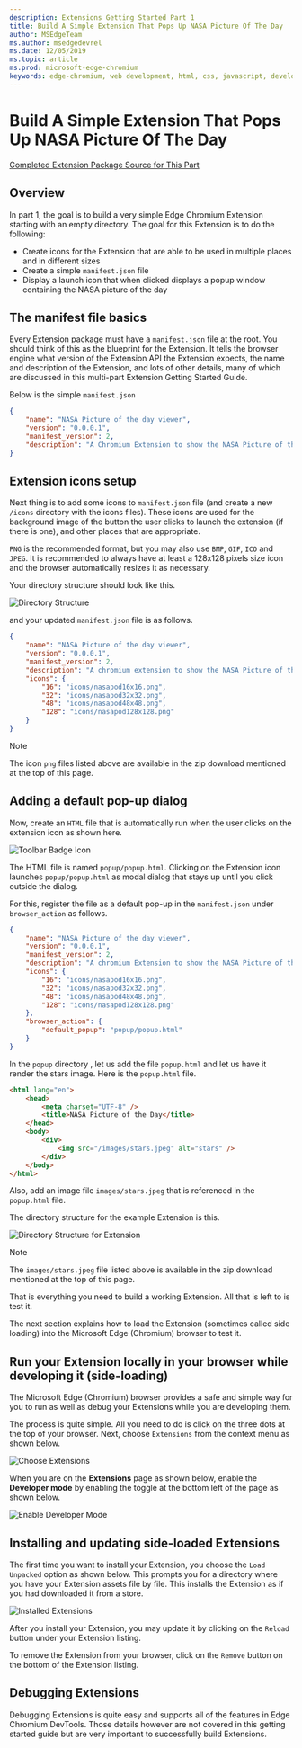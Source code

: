 ```yaml
---
description: Extensions Getting Started Part 1
title: Build A Simple Extension That Pops Up NASA Picture Of The Day
author: MSEdgeTeam
ms.author: msedgedevrel
ms.date: 12/05/2019
ms.topic: article
ms.prod: microsoft-edge-chromium
keywords: edge-chromium, web development, html, css, javascript, developer, extensions
---
```


# Build A Simple Extension That Pops Up NASA Picture Of The Day  

[Completed Extension Package Source for This Part](extension-source/extension-getting-started-part1.zip)  

## Overview  

In part 1, the goal is to build a very simple Edge Chromium Extension starting with an empty directory.  The goal for this Extension is to do the following:  

*   Create icons for the Extension that are able to be used in multiple places and in different sizes  
*   Create a simple `manifest.json` file  
*   Display a launch icon that when clicked displays a popup window containing the NASA picture of the day  

## The manifest file basics  

Every Extension package must have a `manifest.json` file at the root.  You should think of this as the blueprint for the Extension.  It tells the browser engine what version of the Extension API the Extension expects, the name and description of the Extension, and lots of other details, many of which are discussed in this multi-part Extension Getting Started Guide.  

Below is the simple  `manifest.json`  

```json
{
    "name": "NASA Picture of the day viewer",
    "version": "0.0.0.1",
    "manifest_version": 2,
    "description": "A Chromium Extension to show the NASA Picture of the Day."
}
```  

## Extension icons setup  

Next thing is to add some icons to `manifest.json` file \(and create a new `/icons` directory with the icons files\).  These icons are used for the background image of the button the user clicks to launch the extension \(if there is one\), and other places that are appropriate.  

`PNG` is the recommended format, but you may also use `BMP`, `GIF`, `ICO` and `JPEG`.  It is recommended to always have at least a 128x128 pixels size icon and the browser automatically resizes it as necessary.  

Your directory structure should look like this.  

![Directory Structure](media/part1-heirarchy.png)  

<!--  
```
.
│   _manifest.json  
│
└───icons
│   │   nasapod16x16.png
│   │   nasapod32x32.png  
│   │   nasapod48x48.png  
│   │   nasapod128x128.png  
```  -->  

and your updated `manifest.json` file is as follows.  

```json
{
    "name": "NASA Picture of the day viewer",
    "version": "0.0.0.1",
    "manifest_version": 2,
    "description": "A chromium extension to show the NASA Picture of the Day.",
    "icons": {
        "16": "icons/nasapod16x16.png",
        "32": "icons/nasapod32x32.png",
        "48": "icons/nasapod48x48.png",
        "128": "icons/nasapod128x128.png"
    }
}
```  

> [!NOTE]
> The icon `png` files listed above are available in the zip download mentioned at the top of this page.  

## Adding a default pop-up dialog  

Now, create an `HTML` file that is automatically run when the user clicks on the extension icon as shown here.  

![Toolbar Badge Icon](media/part1-badge1.png)  

The HTML file is named `popup/popup.html`.  Clicking on the Extension icon launches `popup/popup.html` as modal dialog that stays up until you click outside the dialog.  

For this, register the file as a default pop-up in the `manifest.json` under `browser_action` as follows.  

```json
{
    "name": "NASA Picture of the day viewer",
    "version": "0.0.0.1",
    "manifest_version": 2,
    "description": "A chromium Extension to show the NASA Picture of the Day.",
    "icons": {
        "16": "icons/nasapod16x16.png",
        "32": "icons/nasapod32x32.png",
        "48": "icons/nasapod48x48.png",
        "128": "icons/nasapod128x128.png"
    },
    "browser_action": {
        "default_popup": "popup/popup.html"
    }
}
```  

In the `popup` directory , let us add the file `popup.html` and let us have it render the stars image.  Here is the `popup.html` file.  

```html
<html lang="en">
    <head>
        <meta charset="UTF-8" />
        <title>NASA Picture of the Day</title>
    </head>
    <body>
        <div>
            <img src="/images/stars.jpeg" alt="stars" />
        </div>
    </body>
</html>
```  

 Also, add an image file `images/stars.jpeg` that is referenced in the `popup.html` file.  

The directory structure for the example Extension is this.  

![Directory Structure for Extension](media/part1-heirarchy1.png)  

<!--  
```
.
│   _manifest.json  
│
└───icons
│   │   nasapod16x16.png
│   │   nasapod32x32.png  
│   │   nasapod48x48.png  
│   │   nasapod128x128.png    
│   
└───popup
|   │   popup.html
|     
└───images
    │   stars.jpeg 
```  -->  

> [!NOTE]
> The `images/stars.jpeg` file listed above is available in the zip download mentioned at the top of this page.  

That is everything you need to build a working Extension.  All that is left to is test it.  

The next section explains how to load the Extension \(sometimes called side loading\) into the Microsoft Edge \(Chromium\) browser to test it.  

## Run your Extension locally in your browser while developing it \(side-loading\)  

The Microsoft Edge \(Chromium\) browser provides a safe and simple way for you to run as well as debug your Extensions while you are developing them.  

The process is quite simple.  All you need to do is click on the three dots at the top of your browser.  Next, choose `Extensions` from the context menu as shown below.  

![Choose Extensions](media/part1-threedots.png)  

When you are on the **Extensions** page as shown below, enable the **Developer mode** by enabling the toggle at the bottom left of the page as shown below.  

![Enable Developer Mode](media/part1-developermode-toggle.png)  

## Installing and updating side-loaded Extensions  

The first time you want to install your Extension, you choose the `Load Unpacked` option as shown below.  This prompts you for a directory where you have your Extension assets file by file.  This installs the Extension as if you had downloaded it from a store.  

![Installed Extensions](media/part1-installed-extension.png)  

After you install your Extension, you may update it by clicking on the `Reload` button under your Extension listing.  

To remove the Extension from your browser, click on the `Remove` button on the bottom of the Extension listing.  

## Debugging Extensions  

Debugging Extensions is quite easy and supports all of the features in Edge Chromium DevTools.  Those details however are not covered in this getting started guide but are very important to successfully build Extensions.  

<!-- image links -->  

<!-- links -->  
